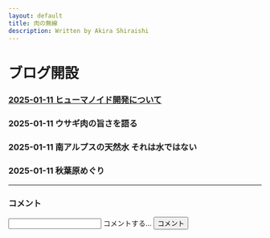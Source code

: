 ```yaml
---
layout: default
title: 肉の無線
description: Written by Akira Shiraishi
---
```

# ブログ開設
### [2025-01-11 ヒューマノイド開発について](/sample)
### 2025-01-11 ウサギ肉の旨さを語る
### 2025-01-11 南アルプスの天然水 それは水ではない
### 2025-01-11 秋葉原めぐり


--- 
### コメント
<link rel="stylesheet" href="comment.css">
<script src="comment.js" type="module"></script>

<div class="group">
  <input required="" type="text" id="comment-form" class="ef">
  <span class="highlight"></span>
  <span class="bar"></span>
  <label>コメントする...</label>
  <button class="button-17" onclick="addComment()">コメント</button>
</div>
<br>
<ul id="comments"></ul>